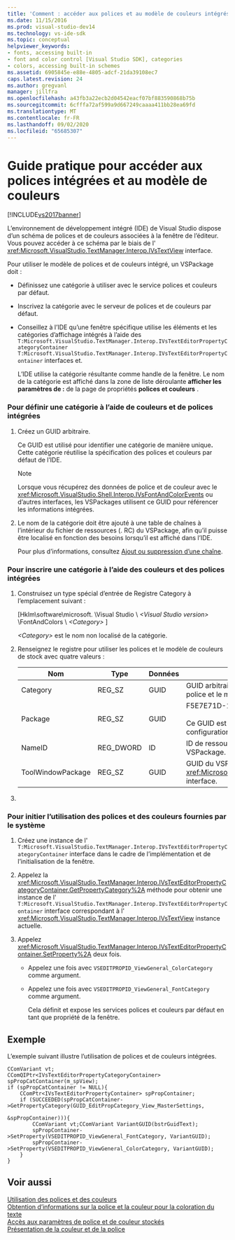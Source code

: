 ```yaml
---
title: 'Comment : accéder aux polices et au modèle de couleurs intégrés | Microsoft Docs'
ms.date: 11/15/2016
ms.prod: visual-studio-dev14
ms.technology: vs-ide-sdk
ms.topic: conceptual
helpviewer_keywords:
- fonts, accessing built-in
- font and color control [Visual Studio SDK], categories
- colors, accessing built-in schemes
ms.assetid: 6905845e-e88e-4805-adcf-21da39108ec7
caps.latest.revision: 24
ms.author: gregvanl
manager: jillfra
ms.openlocfilehash: a43fb3a22ecb2d04542eacf07bf883590868b75b
ms.sourcegitcommit: 6cfffa72af599a9d667249caaaa411bb28ea69fd
ms.translationtype: MT
ms.contentlocale: fr-FR
ms.lasthandoff: 09/02/2020
ms.locfileid: "65685307"
---
```

# <a name="how-to-access-the-built-in-fonts-and-color-scheme"></a>Guide pratique pour accéder aux polices intégrées et au modèle de couleurs
[!INCLUDE[vs2017banner](../includes/vs2017banner.md)]

L’environnement de développement intégré (IDE) de Visual Studio dispose d’un schéma de polices et de couleurs associées à la fenêtre de l’éditeur. Vous pouvez accéder à ce schéma par le biais de l' <xref:Microsoft.VisualStudio.TextManager.Interop.IVsTextView> interface.  
  
 Pour utiliser le modèle de polices et de couleurs intégré, un VSPackage doit :  
  
- Définissez une catégorie à utiliser avec le service polices et couleurs par défaut.  
  
- Inscrivez la catégorie avec le serveur de polices et de couleurs par défaut.  
  
- Conseillez à l’IDE qu’une fenêtre spécifique utilise les éléments et les catégories d’affichage intégrés à l’aide des `T:Microsoft.VisualStudio.TextManager.Interop.IVsTextEditorPropertyCategoryContainer` `T:Microsoft.VisualStudio.TextManager.Interop.IVsTextEditorPropertyContainer` interfaces et.  
  
  L’IDE utilise la catégorie résultante comme handle de la fenêtre. Le nom de la catégorie est affiché dans la zone de liste déroulante **afficher les paramètres de :** de la page de propriétés **polices et couleurs** .  
  
### <a name="to-define-a-category-using-built-in-fonts-and-colors"></a>Pour définir une catégorie à l’aide de couleurs et de polices intégrées  
  
1. Créez un GUID arbitraire.  
  
    Ce GUID est utilisé pour identifier une catégorie de manière unique<strong>.</strong> Cette catégorie réutilise la spécification des polices et couleurs par défaut de l’IDE.  
  
   > [!NOTE]
   > Lorsque vous récupérez des données de police et de couleur avec le <xref:Microsoft.VisualStudio.Shell.Interop.IVsFontAndColorEvents> ou d’autres interfaces, les VSPackages utilisent ce GUID pour référencer les informations intégrées.  
  
2. Le nom de la catégorie doit être ajouté à une table de chaînes à l’intérieur du fichier de ressources (. RC) du VSPackage, afin qu’il puisse être localisé en fonction des besoins lorsqu’il est affiché dans l’IDE.  
  
    Pour plus d’informations, consultez [Ajout ou suppression d’une chaîne](https://msdn.microsoft.com/library/077077b4-0f4b-4633-92d6-60b321164cab).  
  
### <a name="to-register-a-category-using-built-in-fonts-and-colors"></a>Pour inscrire une catégorie à l’aide des couleurs et des polices intégrées  
  
1. Construisez un type spécial d’entrée de Registre Category à l’emplacement suivant :  
  
     [Hklm\software\microsoft. \Visual Studio \\ *\<Visual Studio version>* \FontAndColors \\ *\<Category>* ]  
  
     *\<Category>* est le nom non localisé de la catégorie.  
  
2. Renseignez le registre pour utiliser les polices et le modèle de couleurs de stock avec quatre valeurs :  
  
    |Nom|Type|Données|Description|  
    |----------|----------|----------|-----------------|  
    |Category|REG_SZ|GUID|GUID arbitraire qui identifie une catégorie qui contient la police et le modèle de couleurs de l’action.|  
    |Package|REG_SZ|GUID|F5E7E71D-1401-11D1-883B-0000F87579D2<br /><br /> Ce GUID est utilisé par tous les VSPackages qui utilisent les configurations de police et de couleur par défaut.|  
    |NameID|REG_DWORD|ID|ID de ressource d’un nom de catégorie localisable dans le VSPackage.|  
    |ToolWindowPackage|REG_SZ|GUID|GUID du VSPackage qui implémente l' <xref:Microsoft.VisualStudio.TextManager.Interop.IVsTextView> interface.|  
  
3. 
  
### <a name="to-initiate-the-use-of-system-provided-fonts-and-colors"></a>Pour initier l’utilisation des polices et des couleurs fournies par le système  
  
1. Créez une instance de l' `T:Microsoft.VisualStudio.TextManager.Interop.IVsTextEditorPropertyCategoryContainer` interface dans le cadre de l’implémentation et de l’initialisation de la fenêtre.  
  
2. Appelez la <xref:Microsoft.VisualStudio.TextManager.Interop.IVsTextEditorPropertyCategoryContainer.GetPropertyCategory%2A> méthode pour obtenir une instance de l' `T:Microsoft.VisualStudio.TextManager.Interop.IVsTextEditorPropertyContainer` interface correspondant à l' <xref:Microsoft.VisualStudio.TextManager.Interop.IVsTextView> instance actuelle.  
  
3. Appelez <xref:Microsoft.VisualStudio.TextManager.Interop.IVsTextEditorPropertyContainer.SetProperty%2A> deux fois.  
  
   - Appelez une fois avec `VSEDITPROPID_ViewGeneral_ColorCategory` comme argument.  
  
   - Appelez une fois avec `VSEDITPROPID_ViewGeneral_FontCategory` comme argument.  
  
     Cela définit et expose les services polices et couleurs par défaut en tant que propriété de la fenêtre.  
  
## <a name="example"></a>Exemple  
 L’exemple suivant illustre l’utilisation de polices et de couleurs intégrées.  
  
```  
CComVariant vt;  
CComQIPtr<IVsTextEditorPropertyCategoryContainer> spPropCatContainer(m_spView);  
if (spPropCatContainer != NULL){  
    CComPtr<IVsTextEditorPropertyContainer> spPropContainer;  
    if (SUCCEEDED(spPropCatContainer->GetPropertyCategory(GUID_EditPropCategory_View_MasterSettings,   
                                                          &spPropContainer))){  
        CComVariant vt;CComVariant VariantGUID(bstrGuidText);  
        spPropContainer->SetProperty(VSEDITPROPID_ViewGeneral_FontCategory, VariantGUID);  
        spPropContainer->SetProperty(VSEDITPROPID_ViewGeneral_ColorCategory, VariantGUID);  
    }  
}  
```  
  
## <a name="see-also"></a>Voir aussi  
 [Utilisation des polices et des couleurs](../extensibility/using-fonts-and-colors.md)   
 [Obtention d’informations sur la police et la couleur pour la coloration du texte](../extensibility/getting-font-and-color-information-for-text-colorization.md)   
 [Accès aux paramètres de police et de couleur stockés](../extensibility/accessing-stored-font-and-color-settings.md)   
 [Présentation de la couleur et de la police](../extensibility/font-and-color-overview.md)
